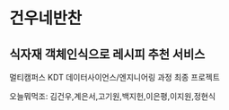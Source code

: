# 건우네반찬
## 식자재 객체인식으로 레시피 추천 서비스
멀티캠퍼스 KDT 데이터사이언스/엔지니어링 과정 최종 프로젝트

오늘뭐먹조: 김건우,계은서,고기원,백지헌,이은평,이지원,정현식
